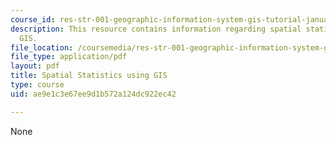 ```yaml
---
course_id: res-str-001-geographic-information-system-gis-tutorial-january-iap-2016
description: This resource contains information regarding spatial statistics using
  GIS.
file_location: /coursemedia/res-str-001-geographic-information-system-gis-tutorial-january-iap-2016/ae9e1c3e67ee9d1b572a124dc922ec42_MITRES_STR_001IAP16_spati.pdf
file_type: application/pdf
layout: pdf
title: Spatial Statistics using GIS
type: course
uid: ae9e1c3e67ee9d1b572a124dc922ec42

---
```

None